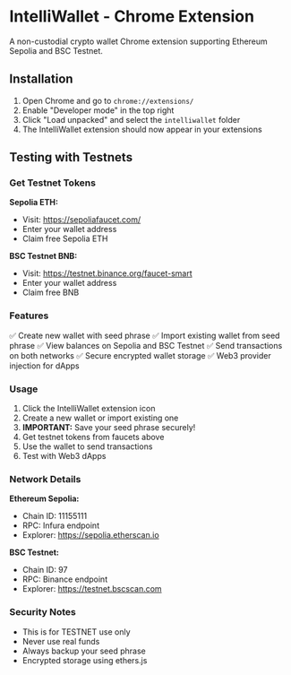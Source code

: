# IntelliWallet - Chrome Extension

A non-custodial crypto wallet Chrome extension supporting Ethereum Sepolia and BSC Testnet.

## Installation

1. Open Chrome and go to `chrome://extensions/`
2. Enable "Developer mode" in the top right
3. Click "Load unpacked" and select the `intelliwallet` folder
4. The IntelliWallet extension should now appear in your extensions

## Testing with Testnets

### Get Testnet Tokens

**Sepolia ETH:**
- Visit: https://sepoliafaucet.com/
- Enter your wallet address
- Claim free Sepolia ETH

**BSC Testnet BNB:**
- Visit: https://testnet.binance.org/faucet-smart
- Enter your wallet address  
- Claim free BNB

### Features

✅ Create new wallet with seed phrase
✅ Import existing wallet from seed phrase
✅ View balances on Sepolia and BSC Testnet
✅ Send transactions on both networks
✅ Secure encrypted wallet storage
✅ Web3 provider injection for dApps

### Usage

1. Click the IntelliWallet extension icon
2. Create a new wallet or import existing one
3. **IMPORTANT:** Save your seed phrase securely!
4. Get testnet tokens from faucets above
5. Use the wallet to send transactions
6. Test with Web3 dApps

### Network Details

**Ethereum Sepolia:**
- Chain ID: 11155111
- RPC: Infura endpoint
- Explorer: https://sepolia.etherscan.io

**BSC Testnet:**
- Chain ID: 97
- RPC: Binance endpoint
- Explorer: https://testnet.bscscan.com

### Security Notes

- This is for TESTNET use only
- Never use real funds
- Always backup your seed phrase
- Encrypted storage using ethers.js
